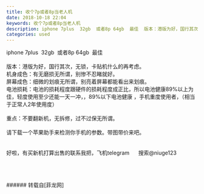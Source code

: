 ```yaml
---
title: 收个7p或者8p当老人机
date: 2018-10-18 22:04
keywords: 收个7p或者8p当老人机
description: iphone 7plus  32gb  或者8p 64gb  最佳  版本：港版为好，国行其次，无锁，卡贴机什么的再考虑。机身成色：有无磨损无所谓，别惨不忍睹就好。屏幕成色：细微的划痕无所谓，别亮着屏幕都能看出来划痕。电池损耗：电池的损耗程度跟硬件的损耗程度成正比，所以电池健康89%以上为佳，轻度使用至少还能一天一冲，，89%以下电池健康 ，手机重度使用者，（相当于正常人2年使用度）重点：不要翻新机，无拆修，过不过保无所谓。请下载一个苹果助手来检测你手机的参数。带图带价来吧。好啦，有买新机打算出售的联系我把，飞机telegram      搜索@niuge123
categories: used
---
```

<td class="t_f" id="postmessage_2106921">

iphone 7plus  32gb  或者8p 64gb  最佳  <br/>
<br/>
版本：港版为好，国行其次，无锁，卡贴机什么的再考虑。<br/>
机身成色：有无磨损无所谓，别惨不忍睹就好。<br/>
屏幕成色：细微的划痕无所谓，别亮着屏幕都能看出来划痕。<br/>
电池损耗：电池的损耗程度跟硬件的损耗程度成正比，所以电池健康89%以上为佳，轻度使用至少还能一天一冲，，89%以下电池健康 ，手机重度使用者，（相当于正常人2年使用度）<br/>
<br/>
重点：不要翻新机，无拆修，过不过保无所谓。<br/>
<br/>
请下载一个苹果助手来检测你手机的参数。带图带价来吧。<br/>
<br/>
<br/>
好啦，有买新机打算出售的联系我把，飞机telegram      搜索@niuge123<br/>
<br/>
<br/>
<br/>
</td>
###### 转载自[菲龙网]